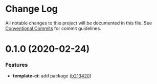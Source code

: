 # Change Log

All notable changes to this project will be documented in this file.
See [Conventional Commits](https://conventionalcommits.org) for commit guidelines.

# 0.1.0 (2020-02-24)

### Features

- **template-ci:** add package ([b213420](https://github.com/void-aurora/toolkit/commit/b213420d9ce403a6c25069b7834ee992c6c48cab))
